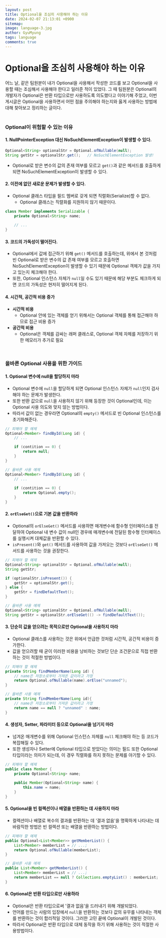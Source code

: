 ```yaml
---
layout:	post
title: Optional을 조심히 사용해야 하는 이유
date: 2024-02-07 21:13:01 +0900
sitemap: 
image: language-3.jpg
author: GyuMyung
tags: language
comments: true
---
```


# Optional을 조심히 사용해야 하는 이유
어느 날, 같은 팀원분이 내가 Optional을 사용해서 작성한 코드를 보고 Optional을 사용할 때는 조심해서 사용해야 한다고 일러준 적이 있었다. 
그 때 팀원분은 Optional의 개발자가 Optional은 반환 타입으로만 사용하도록 의도했다고 이야기해 주었고, 이번 게시글은 Optional을 사용하면서 어떤 점을 주의해야 하는지와 옳게 사용하는 방법에 대해 찾아보고 정리하는 글이다.
<br/>
<br/>

### Optional이 위험할 수 있는 이유
#### 1. NullPointerException 대신 NoSuchElementException이 발생할 수 있다.
```java
Optional<String> optionalStr = Optional.ofNullable(null);
String getStr = optionalStr.get();   // NoSuchElementException 발생!
```
* Optional로 받은 변수의 값의 존재 여부를 모르고 `get()`과 같은 메서드를 호출하게 되면 NoSuchElementException이 발생할 수 있다.

#### 2. 이전에 없던 새로운 문제가 발생할 수 있다.
* Optional 클래스 타입을 필드 멤버로 갖게 되면 직렬화(Serialize)할 수 없다.
  * Optional 클래스는 직렬화를 지원하지 않기 때문이다.

```java
class Member implements Serializable {
    private Optional<String> name;
    
    // ...
}
```

#### 3. 코드의 가독성이 떨어진다.
* Optional에서 값에 접근하기 위해 `get()` 메서드를 호출하는데, 위에서 본 것처럼 빈 Optional로 받은 변수의 값 존재 여부를 모르고 호출하면 NoSuchElementException이 발생할 수 있기 때문에 Optional 객체가 값을 가지고 있는지 체크해야 한다.
* 또한, Optional 인스턴스 자체가 `null`일 수도 있기 때문에 해당 부분도 체크하게 되면 코드의 가독성은 현저히 떨어지게 된다.

#### 4. 시간적, 공간적 비용 증가
* **시간적 비용**
  * Optional 안에 있는 객체를 얻기 위해서는 Optional 객체를 통해 접근해야 하므로 접근 비용 증가
* **공간적 비용**
  * Optional은 객체를 감싸는 래퍼 클래스로, Optional 객체 자체를 저장하기 위한 메모리가 추가로 필요

<br/>

### 올바른 Optional 사용을 위한 가이드
#### 1. Optional 변수에 null을 할당하지 마라
* Optional 변수에 `null`을 할당하게 되면 Optional 인스턴스 자체가 `null`인지 검사해야 하는 문제가 발생한다.
* 또한 반환 값으로 `null`을 사용하지 않기 위해 등장한 것이 Optional인데, 이는 Optional 사용 의도와 맞지 않는 방법이다.
* 따라서 값이 없는 경우라면 Optional의 `empty()` 메서드로 빈 Optional 인스턴스를 초기화해준다.

```java
// 피해야 할 예제
Optional<Member> findById(Long id) {
    // ...

    if (contition == 0) {
        return null;
    }
}

// 올바른 사용 예제
Optional<Member> findById(Long id) {
    // ...
    
    if (contition == 0) {
        return Optional.empty();
    }
}
```

#### 2. `orElseGet()`으로 기본 값을 반환하라
* Optional의 `orElseGet()` 메서드를 사용하면 매개변수에 함수형 인터페이스를 전달하여 Optional 내 변수 값이 null인 경우에 매개변수에 전달된 함수형 인터페이스를 실행시켜 대체값을 반환할 수 있다.
* `isPresent()`와 `get()` 메서드를 사용하여 값을 가져오는 것보다 `orElseGet()` 메서드를 사용하는 것을 권장한다.

```java
// 피해야 할 예제
Optional<String> optionalStr = Optional.ofNullable(null);
String getStr;

if (optionalStr.isPresent()) {
    getStr = optionalStr.get();
} else {
    getStr = findDefaultText();
}

// 올바른 사용 예제
Optional<String> optionalStr = Optional.ofNullable(null);
String getStr = optionalStr.orElseGet(() -> findDefaultText());
```

#### 3. 단순히 값을 얻으려는 목적으로만 Optional을 사용하지 마라
* Optional 클래스를 사용하는 것은 위에서 언급한 것처럼 시간적, 공간적 비용이 증가한다.
* 값을 얻으려할 때 굳이 이러한 비용을 낭비하는 것보단 단순 조건문으로 직접 반환하는 것이 적절한 방법이다.

```java
// 피해야 할 예제
private String findMemberName(Long id) {
    // name은 저장소로부터 가져온 값이라고 가정
    return Optional.ofNullable(name).orElse("unnamed");
}

// 올바른 사용 예제
private String findMemberName(Long id){
    // name은 저장소로부터 가져온 값이라고 가정
    return name == null ? "unnamed" : name;
}
```

#### 4. 생성자, Setter, 파라미터 등으로 Optional을 넘기지 마라
* 넘겨온 매개변수를 위해 Optional 인스턴스 자체를 `null` 체크해야 하는 등 코드가 복잡해질 수 있다.
* 또한 생성자나 Setter에 Optional 타입으로 받았다는 의미는 필드 또한 Optional 타입이라는 의미가 되는데, 이 경우 직렬화를 하지 못하는 문제를 야기할 수 있다.

```java
// 피해야 할 예제
public class Member {
    private Optional<String> name;
    
    public Member(Optional<String> name) {
        this.name = name;
    }
}
```

#### 5. Optional을 빈 컬렉션이나 배열을 반환하는 데 사용하지 마라
* 컬렉션이나 배열로 복수의 결과를 반환하는 데 '결과 없음'을 명확하게 나타내는 데 바람직한 방법은 빈 컬렉션 또는 배열을 반환하는 방법이다.

```java
// 피해야 할 예제
public Optional<List<Member>> getMemberList() {
    List<Member> memberList = // ...;
    return Optional.ofNullable(memberList);
}

// 올바른 사용 예제
public List<Member> getMemberList() {
    List<Member> memberList = // ...;
    return memberList == null ? Collections.emptyList() : memberList;
}
```

#### 6. Optional은 반환 타입으로만 사용하라
* Optional은 반환 타입으로써 '결과 없음'을 드러내기 위해 개발되었다.
* 언어를 만드는 사람의 입장에서 `null`을 반환하는 것보다 값의 유무를 나타내는 객체를 반환하는 것이 합리적일 것이다. 그러한 고민 끝에 Optional이 개발된 것이다.
* 따라서 Optional은 반환 타입으로 대체 동작을 하기 위해 사용하는 것이 적절한 사용방법이다.

